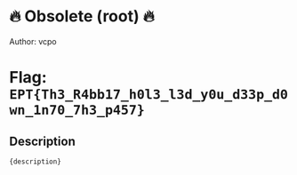 # 🔥 Obsolete (root) 🔥
Author: vcpo

# Flag: `EPT{Th3_R4bb17_h0l3_l3d_y0u_d33p_d0wn_1n70_7h3_p457}`
## Description
```
{description}
```

